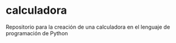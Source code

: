 # calculadora
Repositorio para la creación de una calculadora en el lenguaje de programación de Python
